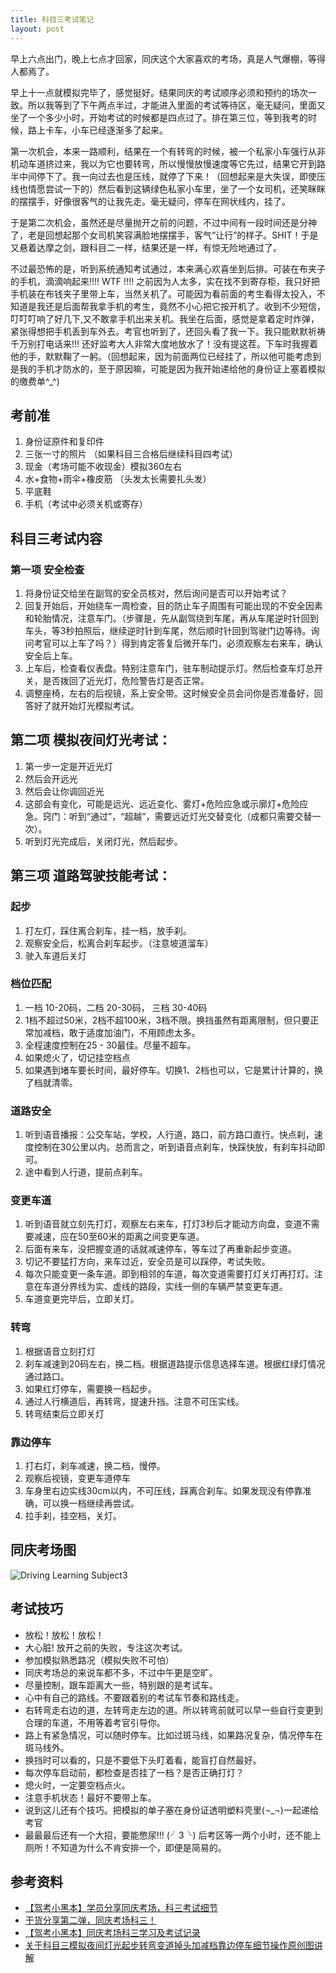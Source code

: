 ```yaml
---
title: 科目三考试笔记
layout: post 
---
```


早上六点出门，晚上七点才回家，同庆这个大家喜欢的考场，真是人气爆棚，等得人都焉了。

早上十一点就模拟完毕了，感觉挺好。结果同庆的考试顺序必须和预约的场次一致。所以我等到了下午两点半过，才能进入里面的考试等待区，毫无疑问，里面又坐了一个多少小时，开始考试的时候都是四点过了。排在第三位，等到我考的时候，路上卡车，小车已经逐渐多了起来。

第一次机会，本来一路顺利，结果在一个有转弯的时候，被一个私家小车强行从非机动车道挤过来，我以为它也要转弯，所以慢慢放慢速度等它先过，结果它开到路半中间停下了。我一向过去也是压线，就停了下来！（回想起来是大失误，即使压线也情愿尝试一下的）然后看到这辆绿色私家小车里，坐了一个女司机，还笑眯眯的摆摆手，好像很客气的让我先走。毫无疑问，停车在网状线内，挂了。

于是第二次机会，虽然还是尽量抛开之前的问题，不过中间有一段时间还是分神了，老是回想起那个女司机笑容满脸地摆摆手，客气“让行”的样子。SHIT！于是又悬着达摩之剑，跟科目二一样，结果还是一样，有惊无险地通过了。

不过最恐怖的是，听到系统通知考试通过，本来满心欢喜坐到后排。可装在布夹子的手机，滴滴响起来!!!! WTF !!!! 之前因为人太多，实在找不到寄存柜，我只好把手机装在布钱夹子里带上车，当然关机了。可能因为看前面的考生看得太投入，不知道是我还是后面帮我拿手机的考生，竟然不小心把它按开机了。收到不少短信，叮叮叮响了好几下,又不敢拿手机出来关机。我坐在后面，感觉是拿着定时炸弹，紧张得想把手机丢到车外去。考官也听到了，还回头看了我一下。我只能默默祈祷千万别打电话来!!! 还好监考大人非常大度地放水了！没有提这茬。下车时我握着他的手，默默鞠了一躬。（回想起来，因为前面两位已经挂了，所以他可能考虑到是我的手机才防水的，至于原因嘛，可能是因为我开始递给他的身份证上塞着模拟的缴费单^_^)


## 考前准

1. 身份证原件和复印件
2. 三张一寸的照片 （如果科目三合格后继续科目四考试）
3. 现金（考场可能不收现金）模拟360左右
4. 水+食物+雨伞+橡皮筋 （头发太长需要扎头发）
5. 平底鞋
6. 手机（考试中必须关机或寄存）

## 科目三考试内容

### 第一项 安全检查

1. 将身份证交给坐在副驾的安全员核对，然后询问是否可以开始考试？
2. 回复开始后，开始绕车一周检查，目的防止车子周围有可能出现的不安全因素和轮胎情况，注意车门。（步骤是，先从副驾绕到车尾，再从车尾逆时针回到车头，等3秒拍照后，继续逆时针到车尾，然后顺时针回到驾驶门边等待。询问考官可以上车了吗？）得到肯定答复后微开车门，必须观察左右来车，确认安全后上车。
3. 上车后，检查看仪表盘。特别注意车门，驻车制动提示灯。然后检查车灯总开关，是否拨回了近光灯，危险警告灯是否正常。
4. 调整座椅，左右的后视镜，系上安全带。这时候安全员会问你是否准备好，回答好了就开始灯光模拟考试。

## 第二项 模拟夜间灯光考试：

1. 第一步一定是开近光灯
2. 然后会开远光
3. 然后会让你调回近光
4. 这部会有变化，可能是远光、远近变化、雾灯+危险应急或示廓灯+危险应急。窍门：听到“通过”，“超越”，需要远近灯光交替变化（成都只需要交替一次）。
5. 听到灯光完成后，关闭灯光，然后起步。

## 第三项 道路驾驶技能考试：

### 起步
1. 打左灯，踩住离合刹车，挂一档，放手刹。
2. 观察安全后，松离合刹车起步。（注意坡道溜车）
3. 驶入车道后关灯


### 档位匹配

1. 一档 10-20码，二档 20-30码， 三档 30-40码
2. 1档不超过50米，2档不超100米，3档不限。换挡虽然有距离限制，但只要正常加减档，敢于适度加油门，不用顾虑太多。
3. 全程速度控制在25 - 30最佳。尽量不超车。
4. 如果熄火了，切记挂空档点
5. 如果遇到堵车要长时间，最好停车。切换1、2档也可以，它是累计计算的，换了档就清零。

### 道路安全
	
1. 听到语音播报：公交车站，学校，人行道，路口，前方路口直行。快点刹，速度控制在30公里以内。总而言之，听到语音点刹车，快踩快放，有刹车抖动即可。
2. 途中看到人行道，提前点刹车。

### 变更车道

1. 听到语音就立刻先打灯，观察左右来车，打灯3秒后才能动方向盘，变道不需要减速，应在50至60米的距离之间变更车道。
2. 后面有来车，没把握变道的话就减速停车，等车过了再重新起步变道。
3. 切记不要猛打方向，来车过近，安全员是可以踩停，考试失败。
4. 每次只能变更一条车道。即到相邻的车道，每次变道需要打灯关灯再打灯。注意在车道分界线为实、虚线的路段，实线一侧的车辆严禁变更车道。
5. 车道变更完毕后，立即关灯。

### 转弯

1. 根据语音立刻打灯
2. 刹车减速到20码左右，换二档。根据道路提示信息选择车道。根据红绿灯情况通过路口。
3. 如果红灯停车，需要换一档起步。
4. 通过人行横道后，再转弯，提速升挡。注意不可压实线。
5. 转弯结束后立即关灯

### 靠边停车
1. 打右灯，刹车减速，换二档，慢停。
2. 观察后视镜，变更车道停车
3. 车身里右边实线30cm以内，不可压线，踩离合刹车。如果发现没有停靠准确，可以换一档继续再尝试。
4. 拉手刹，挂空档，关灯。


## 同庆考场图

![Driving Learning Subject3](http://villim.github.io/img/2017/driving-learning-3.JPG)


## 考试技巧

* 放松！放松！放松！
* 大心脏! 放开之前的失败，专注这次考试。
* 参加模拟熟悉路况（模拟失败不可怕）
* 同庆考场总的来说车都不多，不过中午更是空旷。
* 尽量控制，跟车距离大一些，特别跟的是考试车。
* 心中有自己的路线。不要跟着别的考试车节奏和路线走。
* 右转弯走右边的道，左转弯走左边的道。所以转弯前就可以早一些自行变更到合理的车道，不用等着考官引导你。
* 路上有紧急情况，可以随时停车。比如过斑马线，如果路况复杂，情况停车在斑马线外。
* 换挡时可以看的，只是不要低下头盯着看，能盲打自然最好。
* 每次停车启动前，都检查是否挂了一档？是否正确打灯？
* 熄火时，一定要空档点火。
* 注意手机状态！最好不要带上车。
* 说到这儿还有个技巧。把模拟的单子塞在身份证透明塑料壳里(¬_¬)一起递给考官
* 最最最后还有一个大招，要能憋尿!!! (╯3╰) 后考区等一两个小时，还不能上厕所！不知道为什么不肯安排一个，即便是简易的。
  


## 参考资料
* [【驾考小黑本】学员分享同庆考场，科三考试细节 ](http://www.4c.cn/thread-1245453348-1-1.html)
* [干货分享第二弹，同庆考场科三！](http://mycd.qq.com/forum.php?mod=viewthread&tid=1742080) 
* [【驾考小黑本】同庆考场科三学习及考试记录 ](http://www.4c.cn/thread-1245458697-1-1.html)
* [关于科目三模拟夜间灯光起步转弯变道掉头加减档靠边停车细节操作原创图讲解 ](http://www.4c.cn/thread-1245400730-1-1.html)
